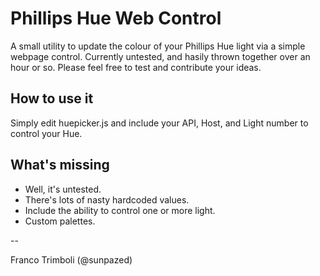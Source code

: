 Phillips Hue Web Control
=============

A small utility to update the colour of your Phillips Hue light via a simple webpage control.
Currently untested, and hasily thrown together over an hour or so. 
Please feel free to test and contribute your ideas.

How to use it
-------------

Simply edit huepicker.js and include your API, Host, and Light number to control your Hue.


What's missing
-------------

* Well, it's untested.
* There's lots of nasty hardcoded values. 
* Include the ability to control one or more light.
* Custom palettes.

--

Franco Trimboli (@sunpazed)

